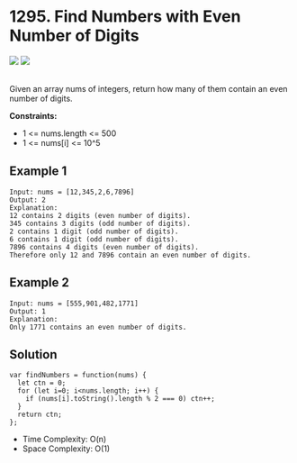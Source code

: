 
# 1295. Find Numbers with Even Number of Digits

<div style={{ display: "flex", flex-direction: "column" }}>
  <img src="https://img.shields.io/badge/Level-Easy-brightgreen" />
  <img src="https://img.shields.io/badge/Array-grey" />
</div>

<br /> Given an array nums of integers, return how many of them contain an even number of digits.

<strong>Constraints:</strong>
- 1 <= nums.length <= 500
- 1 <= nums[i] <= 10^5

## Example 1

```
Input: nums = [12,345,2,6,7896]
Output: 2
Explanation: 
12 contains 2 digits (even number of digits). 
345 contains 3 digits (odd number of digits). 
2 contains 1 digit (odd number of digits). 
6 contains 1 digit (odd number of digits). 
7896 contains 4 digits (even number of digits). 
Therefore only 12 and 7896 contain an even number of digits.
```

## Example 2

```
Input: nums = [555,901,482,1771]
Output: 1 
Explanation: 
Only 1771 contains an even number of digits.
```

## Solution
```
var findNumbers = function(nums) {
  let ctn = 0;
  for (let i=0; i<nums.length; i++) {
    if (nums[i].toString().length % 2 === 0) ctn++;
  } 
  return ctn;
};
```
- Time Complexity: O(n)
- Space Complexity: O(1)
